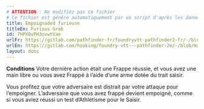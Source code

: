 ```yaml
---
# ATTENTION : Ne modifiez pas ce fichier
# Ce fichier est généré automatiquement par un script d'après les données du module Foundry VTT officiel et de sa traduction
title: Empoignaded furieuse
titleEn: Furious Grab
id: 7HPXQvPH3ovwtVae
urlFr: https://gitlab.com/pathfinder-fr/foundryvtt-pathfinder2-fr/-/blob/master/data/feats/7HPXQvPH3ovwtVae.htm
urlEn: https://gitlab.com/hooking/foundry-vtt---pathfinder-2e/-/blob/master/packs/data/feats.db/furious-grab.json
layout: dons
---
```

**Conditions**  Votre dernière action était une Frappe réussie, et vous avez une main libre ou vous avez Frappé à l’aide d’une arme dotée du trait saisir.

Vous profitez que votre adversaire est distrait par votre attaque pour l’empoigner. L’adversaire que vous avez frappé devient empoigné, comme si vous aviez réussi un test d’Athlétisme pour le  Saisir.
